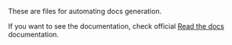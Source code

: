 These are files for automating docs generation.

If you want to see the documentation, check official [Read the docs](https://mylogging.readthedocs.io) documentation.
